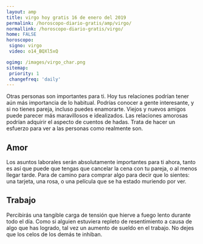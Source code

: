 ```yaml
---
layout: amp
title: virgo hoy gratis 16 de enero del 2019 
permalink: /horoscopo-diario-gratis/amp/virgo/
normallink: /horoscopo-diario-gratis/virgo/
home: FALSE
horoscopo:
 signo: virgo
 video: o14_BQXl5xQ

ogimg: /images/virgo_char.png
sitemap:
 priority: 1
 changefreq: 'daily'
---
```



Otras personas son importantes para ti. Hoy tus relaciones podrían tener aún más importancia de lo habitual. Podrías conocer a gente interesante, y si no tienes pareja, incluso puedes enamorarte. Viejos y nuevos amigos puede parecer más maravillosos e idealizados. Las relaciones amorosas podrían adquirir el aspecto de cuentos de hadas. Trata de hacer un esfuerzo para ver a las personas como realmente son.

## Amor

Los asuntos laborales serán absolutamente importantes para ti ahora, tanto es así que puede que tengas que cancelar la cena con tu pareja, o al menos llegar tarde. Para de camino para comprar algo para decir que lo sientes: una tarjeta, una rosa, o una película que se ha estado muriendo por ver.

## Trabajo

Percibirás una tangible carga de tensión que hierve a fuego lento durante todo el día. Como si alguien estuviera repleto de resentimiento a causa de algo que has logrado, tal vez un aumento de sueldo en el trabajo. No dejes que los celos de los demás te inhiban.